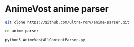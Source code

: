 # AnimeVost anime parser

```bash
git clone https://github.com/ultra-rony/anime-parser.git
```

```bash
cd anime-parser
```

```bash
python3 AnimeVostAllContentParser.py
```
